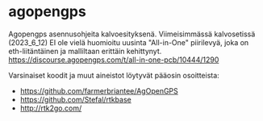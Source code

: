 # agopengps
Agopengps asennusohjeita kalvoesityksenä. Viimeisimmässä kalvosetissä (2023_6_12) EI ole vielä huomioitu uusinta "All-in-One" piirilevyä, joka on eth-liitäntäinen ja malliltaan erittäin kehittynyt.
https://discourse.agopengps.com/t/all-in-one-pcb/10444/1290 

Varsinaiset koodit ja muut aineistot löytyvät pääosin osoitteista:
- https://github.com/farmerbriantee/AgOpenGPS
- https://github.com/Stefal/rtkbase
- http://rtk2go.com/

